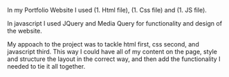 In my Portfolio Website I used (1. Html file), (1. Css file) and (1. JS file).

In javascript I used JQuery and Media Query for functionality and design of the website.

My appoach to the project was to tackle html first, css second, and javascript third. This way I could have all of my content on the page, style and structure the layout in the correct way, and then add the functionality I needed to tie it all together.
